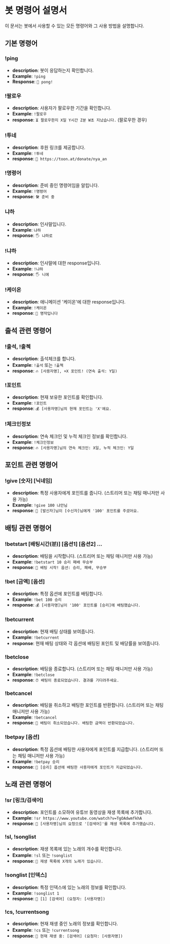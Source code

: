 # 봇 명령어 설명서

이 문서는 봇에서 사용할 수 있는 모든 명령어와 그 사용 방법을 설명합니다.

## 기본 명령어

### !ping
- **description**: 봇이 응답하는지 확인합니다.
- **Example**: `!ping`
- **Response**: `🏓 pong!`

### !팔로우
- **description**: 사용자가 팔로우한 기간을 확인합니다.
- **Example**: `!팔로우`
- **response**: `⏳ 팔로우한지 X일 Y시간 Z분 W초 지났습니다.` (팔로우한 경우)

### !투네
- **description**: 후원 링크를 제공합니다.
- **Example**: `!투네`
- **response**: `🎁 https://toon.at/donate/nya_an`

### !명령어
- **description**: 준비 중인 명령어임을 알립니다.
- **Example**: `!명령어`
- **response**: `🛠️ 준비 중`

### 냐하
- **description**: 인사말입니다.
- **Example**: `냐하`
- **response**: `🖐️ 냐하로`

### !냐하
- **description**: 인사말에 대한 response입니다.
- **Example**: `!냐하`
- **response**: `🖐️ 니에`

### !케이온
- **description**: 애니메이션 '케이온'에 대한 response입니다.
- **Example**: `!케이온`
- **response**: `🎵 명작입니다`

## 출석 관련 명령어

### !출석, !출첵
- **description**: 출석체크를 합니다.
- **Example**: `!출석` 또는 `!출첵`
- **response**: `🔥 [사용자명], +X 포인트! (연속 출석: Y일)`

### !포인트
- **description**: 현재 보유한 포인트를 확인합니다.
- **Example**: `!포인트`
- **response**: `💰 [사용자명]님의 현재 포인트는 'X'에요.`

### !체크인정보
- **description**: 연속 체크인 및 누적 체크인 정보를 확인합니다.
- **Example**: `!체크인정보`
- **response**: `🔥 [사용자명]님의 연속 체크인: X일, 누적 체크인: Y일`

## 포인트 관련 명령어

### !give [숫자] [닉네임]
- **description**: 특정 사용자에게 포인트를 줍니다. (스트리머 또는 채팅 매니저만 사용 가능)
- **Example**: `!give 100 냐안님`
- **response**: `💸 [발신자]님이 [수신자]님에게 '100' 포인트를 주셨어요.`

## 배팅 관련 명령어

### !betstart [배팅시간(분)] [옵션1] [옵션2] ...
- **description**: 배팅을 시작합니다. (스트리머 또는 채팅 매니저만 사용 가능)
- **Example**: `!betstart 10 승리 패배 무승부`
- **response**: `🏁 배팅 시작! 옵션: 승리, 패배, 무승부`

### !bet [금액] [옵션]
- **description**: 특정 옵션에 포인트를 배팅합니다.
- **Example**: `!bet 100 승리`
- **response**: `💰 [사용자명]님이 '100' 포인트를 [승리]에 배팅했습니다.`

### !betcurrent
- **description**: 현재 배팅 상태를 보여줍니다.
- **Example**: `!betcurrent`
- **response**: 현재 배팅 상태와 각 옵션에 배팅된 포인트 및 배당률을 보여줍니다.

### !betclose
- **description**: 배팅을 종료합니다. (스트리머 또는 채팅 매니저만 사용 가능)
- **Example**: `!betclose`
- **response**: `⏰ 배팅이 종료되었습니다. 결과를 기다려주세요.`

### !betcancel
- **description**: 배팅을 취소하고 배팅한 포인트를 반환합니다. (스트리머 또는 채팅 매니저만 사용 가능)
- **Example**: `!betcancel`
- **response**: `🚫 배팅이 취소되었습니다. 배팅한 금액이 반환되었습니다.`

### !betpay [옵션]
- **description**: 특정 옵션에 배팅한 사용자에게 포인트를 지급합니다. (스트리머 또는 채팅 매니저만 사용 가능)
- **Example**: `!betpay 승리`
- **response**: `🎉 [승리] 옵션에 배팅한 사용자에게 포인트가 지급되었습니다.`

## 노래 관련 명령어

### !sr [링크/검색어]
- **description**: 포인트를 소모하여 유튜브 동영상을 재생 목록에 추가합니다.
- **Example**: `!sr https://www.youtube.com/watch?v=TgOAdwmfkhA`
- **response**: `🔎 [사용자명]님의 요청으로 '[검색어]'를 재생 목록에 추가했습니다.`

### !sl, !songlist
- **description**: 재생 목록에 있는 노래의 개수를 확인합니다.
- **Example**: `!sl` 또는 `!songlist`
- **response**: `📜 재생 목록에 X개의 노래가 있습니다.`

### !songlist [인덱스]
- **description**: 특정 인덱스에 있는 노래의 정보를 확인합니다.
- **Example**: `!songlist 1`
- **response**: `📀 [1] [검색어] (요청자: [사용자명])`

### !cs, !currentsong
- **description**: 현재 재생 중인 노래의 정보를 확인합니다.
- **Example**: `!cs` 또는 `!currentsong`
- **response**: `🎵 현재 재생 중: [검색어] (요청자: [사용자명])`
